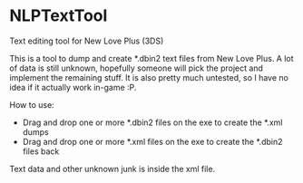 # NLPTextTool
Text editing tool for New Love Plus (3DS)

This is a tool to dump and create *.dbin2 text files from New Love Plus. A lot of data is still unknown, hopefully someone will pick the project and implement the remaining stuff. It is also pretty much untested, so I have no idea if it actually work in-game :P.

How to use:
- Drag and drop one or more *.dbin2 files on the exe to create the *.xml dumps
- Drag and drop one or more *.xml files on the exe to create the *.dbin2 files back

Text data and other unknown junk is inside the xml file.
